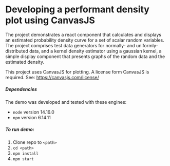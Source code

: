 # Developing a performant density plot using CanvasJS

The project demonstrates a react component that calculates and displays an estimated probability density curve for a set of scalar random variables.  The project comprises test data generators for normally- and uniformly-distributed data, and a kernel density estimator using a gaussian kernel, a simple display component that presents graphs of the random data and the estimated density.

This project uses CanvasJS for plotting. A license form CanvasJS is required.  See: https://canvasjs.com/license/

##### Dependencies
The demo was developed and tested with these engines:
* `node` version 14.16.0
* `npm`  version 6.14.11

##### To run demo:
1. Clone repo to `<path>`
2. `cd <path>`
3. `npm install`
4. `npm start`
